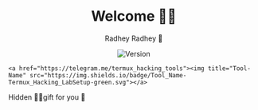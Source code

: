 <h1 align="center"> Welcome 🫰🙃 </h1>
<p align="center">
  Radhey Radhey 🙏
</p>
<p align="center">

<img alt="Version" src="https://img.shields.io/badge/Mylove-01-blue?style=for-the-badge&color=blue">

    <a href="https://telegram.me/termux_hacking_tools"><img title="Tool-Name" src="https://img.shields.io/badge/Tool_Name-Termux_Hacking_LabSetup-green.svg"></a>

Hidden 🙈💌gift for you 💙
